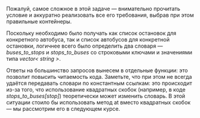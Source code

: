 Пожалуй, самое сложное в этой задаче — внимательно прочитать условие и аккуратно реализовать все его требования, выбрав при этом правильные контейнеры.

Поскольку необходимо было получать как список остановок для конкретного автобуса, так и список автобусов для конкретной остановки, логичнее всего было определить два словаря — *buses_to_stops* и *stops_to_buses* со строковыми ключами и значениями типа *vector< string >*.

Ответы на большинство запросов вынесем в отдельные функции: это позволит повысить читаемость кода. Заметьте, что при этом не всегда удаётся передавать словари по константным ссылкам: это происходит из-за того, что использование квадратных скобок (например, в коде *stops_to_buses[stop]*) теоретически может изменить словарь. В этой ситуации стоило бы использовать метод at вместо квадратных скобок — мы рассмотрим его в следующем курсе.